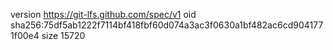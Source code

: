 version https://git-lfs.github.com/spec/v1
oid sha256:75df5ab1222f7114bf418fbf60d074a3ac3f0630a1bf482ac6cd9041771f00e4
size 15720

